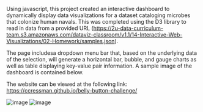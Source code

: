 Using javascript, this project created an interactive dashboard to dynamically display data visualizations for a dataset cataloging microbes that colonize human navals. This was completed using the D3 library to read in data from a provided URL (https://2u-data-curriculum-team.s3.amazonaws.com/dataviz-classroom/v1.1/14-Interactive-Web-Visualizations/02-Homework/samples.json). 

The page includesa dropdown menu bar that, based on the underlying data of the selection, will generate a horizontal bar, bubble, and gauge charts as well as table displaying key-value pair information. A sample image of the dashboard is contained below. 

The website can be viewed at the following link: https://ccressman.github.io/belly-button-challenge/

![image](https://user-images.githubusercontent.com/119253324/227786613-6c180491-bf0a-443c-94c3-7a94db412490.png)
![image](https://user-images.githubusercontent.com/119253324/227786662-22776750-4322-4f83-8514-a77974d81ae7.png)

